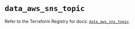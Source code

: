 # `data_aws_sns_topic`

Refer to the Terraform Registry for docs: [`data_aws_sns_topic`](https://registry.terraform.io/providers/hashicorp/aws/6.11.0/docs/data-sources/sns_topic).
